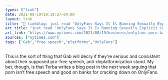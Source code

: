 ```yaml
---
types: ["link"]
date: 2021-08-19T19:19:27-04:00
layout: link
title: "🔗 linkblog: just read 'OnlyFans Says It Is Banning Sexually Explicit Content - The New York Times'"
art_title: "just read 'OnlyFans Says It Is Banning Sexually Explicit Content - The New York Times"
art_link: "https://www.nytimes.com/2021/08/19/business/onlyfans-porn-ban.html"
sources: ["nytimes.com"]
tags: ["Gab","free speech","platforms","OnlyFans"]
---
```

This is the sort of thing that Gab will decry if they’re serious and consistent about their supposed pro-free speech, anti-deplatformization stand. My bet, though, is that Torba writes a blog post in the next week arguing that porn isn’t free speech and good on banks for cracking down on OnlyFans.
